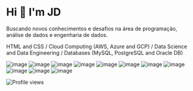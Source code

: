 
</head>

<body>
<h1>Hi 👋 I'm JD</h1>
<p>Buscando novos conhecimentos e desafios na área de programação, análise de dados e engenharia de dados.</p>
<div class="container">


HTML and CSS / Cloud Computing (AWS, Azure and GCP) / Data Science and Data Engineering /
Databases (MySQL, PostgreSQL and Oracle DB)

   ![image](https://github.com/Git1Hub2/Git1Hub2/assets/30468619/597ae7ae-c56e-4e1c-96a4-4740099553e2) 
   ![image](https://github.com/Git1Hub2/Git1Hub2/assets/30468619/8db16feb-e273-4176-82bf-8e5fa6febe46)
   ![image](https://github.com/Git1Hub2/Git1Hub2/assets/30468619/369c4eb9-2914-4f49-937a-69f36348eb65)
   ![image](https://github.com/Git1Hub2/Git1Hub2/assets/30468619/a6a06505-9ff7-404b-854c-778b7f310cf1)
   ![image](https://github.com/Git1Hub2/Git1Hub2/assets/30468619/1114b01b-702e-446e-9468-371a1f8892a8)
   ![image](https://github.com/Git1Hub2/Git1Hub2/assets/30468619/71baa8b9-4ca2-4e5f-8a62-3271fb1d32fa)
   ![image](https://github.com/Git1Hub2/Git1Hub2/assets/30468619/329ca3da-ddd6-4953-a512-451b2a949e47)
   ![image](https://github.com/Git1Hub2/Git1Hub2/assets/30468619/4336bf6c-7e36-4828-a016-6e91b164bf68)
   ![image](https://github.com/Git1Hub2/Git1Hub2/assets/30468619/86fe8138-6aa7-43a6-9b7b-cb045c8104e5)
   ![image](https://github.com/Git1Hub2/Git1Hub2/assets/30468619/15d601e4-0844-4da7-b567-41ad17565d75)
   ![image](https://github.com/Git1Hub2/Git1Hub2/assets/30468619/04cf894e-afe1-4da3-a649-a3243151cab3)


</div>
<div class="badge">
  <img src="https://komarev.com/ghpvc/?username=Git1Hub2" alt="Profile views">



  
          
</div>
</body>
</html>




          
